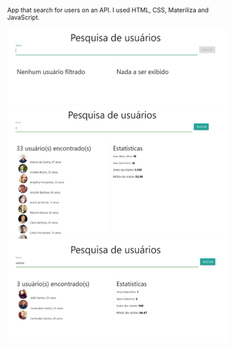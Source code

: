 App that search for users on an API.
I used HTML, CSS, Materiliza and JavaScript.

![when nothing was searched](/img/1.JPG)
![searching a letter](/img/2.JPG)
![searghing a surname](/img/3.JPG)

